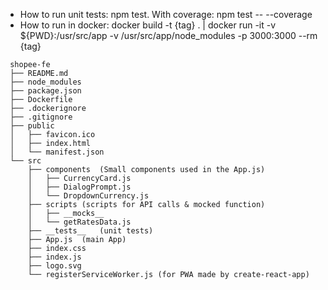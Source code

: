 - How to run unit tests: npm test. With coverage: npm test -- --coverage
- How to run in docker: docker build -t {tag} . | docker run -it -v ${PWD}:/usr/src/app -v /usr/src/app/node_modules -p 3000:3000 --rm {tag}
 ```                                                 
  shopee-fe
  ├── README.md
  ├── node_modules
  ├── package.json
  ├── Dockerfile
  ├── .dockerignore
  ├── .gitignore
  ├── public
  │   ├── favicon.ico
  │   ├── index.html
  │   └── manifest.json
  └── src
      ├── components  (Small components used in the App.js)
      │   ├── CurrencyCard.js
      │   ├── DialogPrompt.js
      │   └── DropdownCurrency.js
      ├── scripts (scripts for API calls & mocked function)
      │   ├── __mocks__
      │   └── getRatesData.js
      ├── __tests__   (unit tests)
      ├── App.js  (main App)
      ├── index.css
      ├── index.js
      ├── logo.svg
      └── registerServiceWorker.js (for PWA made by create-react-app)
```
